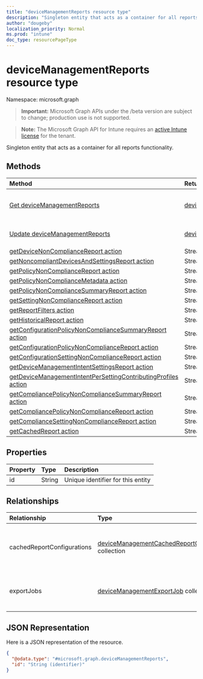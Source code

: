 ```yaml
---
title: "deviceManagementReports resource type"
description: "Singleton entity that acts as a container for all reports functionality."
author: "dougeby"
localization_priority: Normal
ms.prod: "intune"
doc_type: resourcePageType
---
```


# deviceManagementReports resource type

Namespace: microsoft.graph

> **Important:** Microsoft Graph APIs under the /beta version are subject to change; production use is not supported.

> **Note:** The Microsoft Graph API for Intune requires an [active Intune license](https://go.microsoft.com/fwlink/?linkid=839381) for the tenant.

Singleton entity that acts as a container for all reports functionality.

## Methods
|Method|Return Type|Description|
|:---|:---|:---|
|[Get deviceManagementReports](../api/intune-reporting-devicemanagementreports-get.md)|[deviceManagementReports](../resources/intune-reporting-devicemanagementreports.md)|Read properties and relationships of the [deviceManagementReports](../resources/intune-reporting-devicemanagementreports.md) object.|
|[Update deviceManagementReports](../api/intune-reporting-devicemanagementreports-update.md)|[deviceManagementReports](../resources/intune-reporting-devicemanagementreports.md)|Update the properties of a [deviceManagementReports](../resources/intune-reporting-devicemanagementreports.md) object.|
|[getDeviceNonComplianceReport action](../api/intune-reporting-devicemanagementreports-getdevicenoncompliancereport.md)|Stream|Not yet documented|
|[getNoncompliantDevicesAndSettingsReport action](../api/intune-reporting-devicemanagementreports-getnoncompliantdevicesandsettingsreport.md)|Stream|Not yet documented|
|[getPolicyNonComplianceReport action](../api/intune-reporting-devicemanagementreports-getpolicynoncompliancereport.md)|Stream|Not yet documented|
|[getPolicyNonComplianceMetadata action](../api/intune-reporting-devicemanagementreports-getpolicynoncompliancemetadata.md)|Stream|Not yet documented|
|[getPolicyNonComplianceSummaryReport action](../api/intune-reporting-devicemanagementreports-getpolicynoncompliancesummaryreport.md)|Stream|Not yet documented|
|[getSettingNonComplianceReport action](../api/intune-reporting-devicemanagementreports-getsettingnoncompliancereport.md)|Stream|Not yet documented|
|[getReportFilters action](../api/intune-reporting-devicemanagementreports-getreportfilters.md)|Stream|Not yet documented|
|[getHistoricalReport action](../api/intune-reporting-devicemanagementreports-gethistoricalreport.md)|Stream|Not yet documented|
|[getConfigurationPolicyNonComplianceSummaryReport action](../api/intune-reporting-devicemanagementreports-getconfigurationpolicynoncompliancesummaryreport.md)|Stream|Not yet documented|
|[getConfigurationPolicyNonComplianceReport action](../api/intune-reporting-devicemanagementreports-getconfigurationpolicynoncompliancereport.md)|Stream|Not yet documented|
|[getConfigurationSettingNonComplianceReport action](../api/intune-reporting-devicemanagementreports-getconfigurationsettingnoncompliancereport.md)|Stream|Not yet documented|
|[getDeviceManagementIntentSettingsReport action](../api/intune-reporting-devicemanagementreports-getdevicemanagementintentsettingsreport.md)|Stream|Not yet documented|
|[getDeviceManagementIntentPerSettingContributingProfiles action](../api/intune-reporting-devicemanagementreports-getdevicemanagementintentpersettingcontributingprofiles.md)|Stream|Not yet documented|
|[getCompliancePolicyNonComplianceSummaryReport action](../api/intune-reporting-devicemanagementreports-getcompliancepolicynoncompliancesummaryreport.md)|Stream|Not yet documented|
|[getCompliancePolicyNonComplianceReport action](../api/intune-reporting-devicemanagementreports-getcompliancepolicynoncompliancereport.md)|Stream|Not yet documented|
|[getComplianceSettingNonComplianceReport action](../api/intune-reporting-devicemanagementreports-getcompliancesettingnoncompliancereport.md)|Stream|Not yet documented|
|[getCachedReport action](../api/intune-reporting-devicemanagementreports-getcachedreport.md)|Stream|Not yet documented|

## Properties
|Property|Type|Description|
|:---|:---|:---|
|id|String|Unique identifier for this entity|

## Relationships
|Relationship|Type|Description|
|:---|:---|:---|
|cachedReportConfigurations|[deviceManagementCachedReportConfiguration](../resources/intune-reporting-devicemanagementcachedreportconfiguration.md) collection|Entity representing the configuration of a cached report|
|exportJobs|[deviceManagementExportJob](../resources/intune-reporting-devicemanagementexportjob.md) collection|Entity representing a job to export a report|

## JSON Representation
Here is a JSON representation of the resource.
<!-- {
  "blockType": "resource",
  "keyProperty": "id",
  "@odata.type": "microsoft.graph.deviceManagementReports"
}
-->
``` json
{
  "@odata.type": "#microsoft.graph.deviceManagementReports",
  "id": "String (identifier)"
}
```






